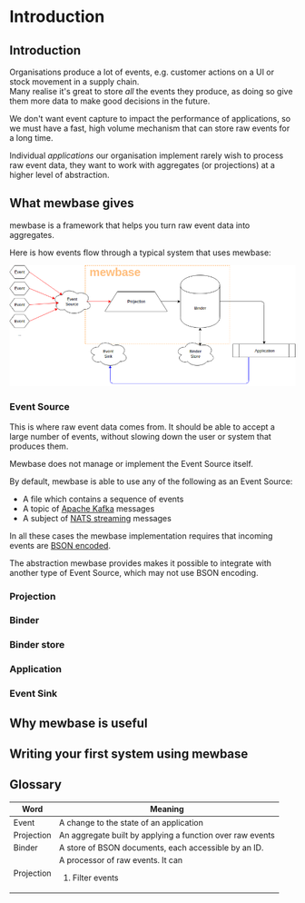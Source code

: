 # Introduction

## Introduction
Organisations produce a lot of events, e.g. customer actions on a UI or stock movement in a supply chain.<br/>
Many realise it's great to store *all* the events they produce, as doing so give them more data to make good decisions in the future.

We don't want event capture to impact the performance of applications, so we must have a fast, high volume mechanism that can store raw events for a long time.

Individual _applications_  our organisation implement rarely wish to process raw event data, they want to work with aggregates (or projections) at a higher level of abstraction.

## What mewbase gives
mewbase is a framework that helps you turn raw event data into aggregates.

Here is how events flow through a typical system that uses mewbase:

![example application architecture](images/MewbaseApplicationArch.png)


### Event Source

This is where raw event data comes from. It should be able to accept a large number of events, without slowing down the user or system that produces them.

Mewbase does not manage or implement the Event Source itself.

By default, mewbase is able to use any of the following as an Event Source:
* A file which contains a sequence of events
* A topic of [Apache Kafka](https://kafka.apache.org/) messages
* A subject of [NATS streaming](https://nats.io/about/) messages

In all these cases the mewbase implementation requires that incoming events are [BSON encoded](http://bsonspec.org/).

The abstraction mewbase provides makes it possible to integrate with another type of Event Source, which may not use BSON encoding.

### Projection

### Binder

### Binder store

### Application

### Event Sink

## Why mewbase is useful

## Writing your first system using mewbase

Glossary
---

| Word | Meaning |
| ---- | ------- |
| Event  | A change to the state of an application  |
| Projection   | An aggregate built by applying a function over raw events  |
| Binder   | A store of BSON documents, each accessible by an ID.  |
| Projection   | A processor of raw events. It can <ol><li>Filter events</li></ol> |
